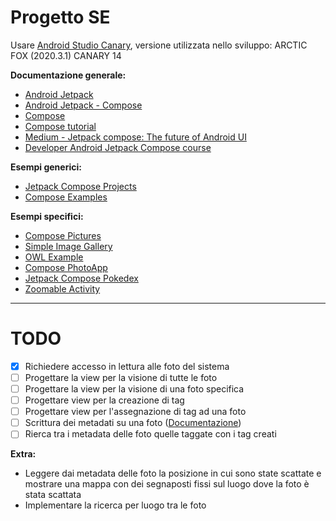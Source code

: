 # Progetto SE

Usare <a href="https://developer.android.com/studio/preview">Android Studio Canary</a>, versione utilizzata nello sviluppo: ARCTIC FOX (2020.3.1) CANARY 14

**Documentazione generale:**
* <a href="https://developer.android.com/jetpack">Android Jetpack</a>
* <a href="https://developer.android.com/jetpack/compose/setup">Android Jetpack - Compose</a>
* <a href="https://developer.android.com/jetpack/androidx/releases/compose">Compose</a>
* <a href="https://developer.android.com/jetpack/compose/tutorial">Compose tutorial</a>
* <a href="https://medium.com/mobile-app-development-publication/jetpack-compose-the-future-of-android-ui-e021dc3739e9">Medium - Jetpack compose: The future of Android UI</a>
* <a href="https://developer.android.com/courses/pathways/compose">Developer Android Jetpack Compose course</a>

**Esempi generici:**
* <a href="https://foso.github.io/Jetpack-Compose-Playground/compose_projects/">Jetpack Compose Projects</a>
* <a href="https://github.com/MoIbrahim15/AndroidComposeSamples">Compose Examples</a>

**Esempi specifici:**
* <a href="https://github.com/hi-manshu/ComposePictures">Compose Pictures</a>
* <a href="https://github.com/shakil807g/SimpleImageGallery">Simple Image Gallery</a>
* <a href="https://github.com/android/compose-samples/blob/main/Owl">OWL Example</a>
* <a href="https://github.com/andkulikov/compose-photoapp">Compose PhotoApp</a>
* <a href="https://github.com/zsoltk/compose-pokedex">Jetpack Compose Pokedex</a>
* <a href="https://github.com/vinaygaba/Learn-Jetpack-Compose-By-Example/blob/master/app/src/main/java/com/example/jetpackcompose/customview/ZoomableActivity.kt">Zoomable Activity</a>
____

# TODO
 * [x] Richiedere accesso in lettura alle foto del sistema
 * [ ] Progettare la view per la visione di tutte le foto
 * [ ] Progettare la view per la visione di una foto specifica
 * [ ] Progettare view per la creazione di tag
 * [ ] Progettare view per l'assegnazione di tag ad una foto
 * [ ] Scrittura dei metadati su una foto (<a href="https://developer.android.com/reference/android/media/ExifInterface.html">Documentazione</a>)
 * [ ] Rierca tra i metadata delle foto quelle taggate con i tag creati
 
 **Extra:**
- Leggere dai metadata delle foto la posizione in cui sono state scattate e mostrare una mappa con dei segnaposti fissi sul luogo dove la foto è stata scattata
- Implementare la ricerca per luogo tra le foto
